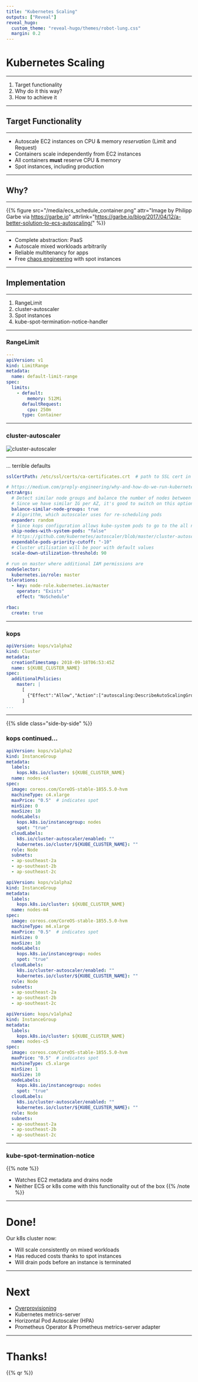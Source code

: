 ```yaml
---
title: "Kubernetes Scaling"
outputs: ["Reveal"]
reveal_hugo:
  custom_theme: "reveal-hugo/themes/robot-lung.css"
  margin: 0.2
---
```


# Kubernetes Scaling

---

  1. Target functionality
  2. Why do it this way?
  3. How to achieve it

---

## Target Functionality

---

  * Autoscale EC2 instances on CPU & memory _reservation_ (Limit and Request)
  * Containers scale independently from EC2 instances
  * All containers **must** reserve CPU & memory
  * Spot instances, including production

---

## Why?

---

{{% figure src="/media/ecs_schedule_container.png" attr="Image by Philipp Garbe via https://garbe.io" attrlink="https://garbe.io/blog/2017/04/12/a-better-solution-to-ecs-autoscaling/" %}}

---

  * Complete abstraction: PaaS
  * Autoscale mixed workloads arbitrarily
  * Reliable multitenancy for apps
  * Free [chaos engineering][] with spot instances

[chaos engineering]: https://learnk8s.io/blog/kubernetes-spot-instances

---

## Implementation

---

  1. RangeLimit
  2. cluster-autoscaler
  3. Spot instances
  4. kube-spot-termination-notice-handler

---

### RangeLimit

```yaml
---
apiVersion: v1
kind: LimitRange
metadata:
  name: default-limit-range
spec:
  limits:
    - default:
        memory: 512Mi
      defaultRequest:
        cpu: 250m
      type: Container
```

---

### cluster-autoscaler

![cluster-autoscaler](/helm_cluster_autoscaler.png)

---

... terrible defaults

```yaml
sslCertPath: /etc/ssl/certs/ca-certificates.crt  # path to SSL cert in CoreOS. Container crashes without it

# https://medium.com/preply-engineering/why-and-how-do-we-run-kubernetes-on-the-spot-instances-c88d32fb9df3
extraArgs:
  # Detect similar node groups and balance the number of nodes between them.
  # Since we have similar IG per AZ, it's good to switch on this option
  balance-similar-node-groups: true
  # Algorithm, which autoscaler uses for re-scheduling pods
  expander: random
  # Since kops configuration allows kube-system pods to go to the all nodes, we need this option in order to downscale the cluster
  skip-nodes-with-system-pods: "false"
  # https://github.com/kubernetes/autoscaler/blob/master/cluster-autoscaler/FAQ.md#how-can-i-configure-overprovisioning-with-cluster-autoscaler
  expendable-pods-priority-cutoff: "-10"
  # Cluster utilisation will be poor with default values
  scale-down-utilization-threshold: 90

# run on master where additional IAM permissions are
nodeSelector: 
  kubernetes.io/role: master
tolerations:
  - key: node-role.kubernetes.io/master
    operator: "Exists"
    effect: "NoSchedule"

rbac:
  create: true
```

---

### kops

```yaml
apiVersion: kops/v1alpha2
kind: Cluster
metadata:
  creationTimestamp: 2018-09-18T06:53:45Z
  name: ${KUBE_CLUSTER_NAME}
spec:
  additionalPolicies:
    master: |
      [
        {"Effect":"Allow","Action":["autoscaling:DescribeAutoScalingGroups","autoscaling:DescribeAutoScalingInstances","autoscaling:DescribeLaunchConfigurations","autoscaling:DescribeTags","autoscaling:SetDesiredCapacity","autoscaling:TerminateInstanceInAutoScalingGroup"],"Resource":"*"}
      ]
...
```

---

{{% slide class="side-by-side" %}}

<style>
.reveal section.side-by-side {
    display: flex !important;
    flex-wrap: wrap;
    width: 95vw;
    position: relative;
    left: 50%;
    transform: translateX(-50%);
}
.reveal section.side-by-side h3 {
    width: 100%;
}
.reveal section.side-by-side pre {
    flex: auto;
    width: 10% !important;
    margin: 10px !important;
}
.reveal section.side-by-side code {
    max-height: none !important;
}
</style>

### kops continued...

```yaml
apiVersion: kops/v1alpha2
kind: InstanceGroup
metadata:
  labels:
    kops.k8s.io/cluster: ${KUBE_CLUSTER_NAME}
  name: nodes-c4
spec:
  image: coreos.com/CoreOS-stable-1855.5.0-hvm
  machineType: c4.xlarge
  maxPrice: "0.5"  # indicates spot
  minSize: 0
  maxSize: 10
  nodeLabels:
    kops.k8s.io/instancegroup: nodes
    spot: "true"
  cloudLabels:
    k8s.io/cluster-autoscaler/enabled: ""
    kubernetes.io/cluster/${KUBE_CLUSTER_NAME}: ""
  role: Node
  subnets:
  - ap-southeast-2a
  - ap-southeast-2b
  - ap-southeast-2c
```

```yaml
apiVersion: kops/v1alpha2
kind: InstanceGroup
metadata:
  labels:
    kops.k8s.io/cluster: ${KUBE_CLUSTER_NAME}
  name: nodes-m4
spec:
  image: coreos.com/CoreOS-stable-1855.5.0-hvm
  machineType: m4.xlarge
  maxPrice: "0.5"  # indicates spot
  minSize: 0
  maxSize: 10
  nodeLabels:
    kops.k8s.io/instancegroup: nodes
    spot: "true"
  cloudLabels:
    k8s.io/cluster-autoscaler/enabled: ""
    kubernetes.io/cluster/${KUBE_CLUSTER_NAME}: ""
  role: Node
  subnets:
  - ap-southeast-2a
  - ap-southeast-2b
  - ap-southeast-2c
```

```yaml
apiVersion: kops/v1alpha2
kind: InstanceGroup
metadata:
  labels:
    kops.k8s.io/cluster: ${KUBE_CLUSTER_NAME}
  name: nodes-c5
spec:
  image: coreos.com/CoreOS-stable-1855.5.0-hvm
  maxPrice: "0.5"  # indicates spot
  machineType: c5.xlarge
  minSize: 1
  maxSize: 10
  nodeLabels:
    kops.k8s.io/instancegroup: nodes
    spot: "true"
  cloudLabels:
    k8s.io/cluster-autoscaler/enabled: ""
    kubernetes.io/cluster/${KUBE_CLUSTER_NAME}: ""
  role: Node
  subnets:
  - ap-southeast-2a
  - ap-southeast-2b
  - ap-southeast-2c
```

---

### kube-spot-termination-notice

{{% note %}}
  * Watches EC2 metadata and drains node
  * Neither ECS or k8s come with this functionality out of the box
{{% /note %}}

---

# Done!

Our k8s cluster now:

  * Will scale consistently on mixed workloads
  * Has reduced costs thanks to spot instances
  * Will drain pods before an instance is terminated

---

# Next

  * [Overprovisioning](../overprovisioning.html)
  * Kubernetes metrics-server
  * Horizontal Pod Autoscaler (HPA)
  * Prometheus Operator & Prometheus metrics-server adapter

---

# Thanks!

{{% qr %}}
